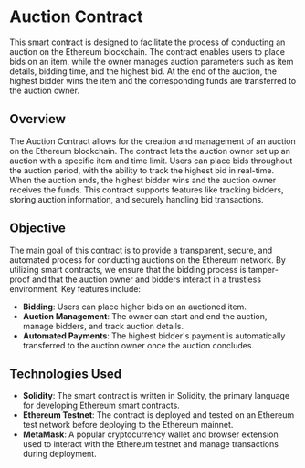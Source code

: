 # Auction Contract

This smart contract is designed to facilitate the process of conducting an auction on the Ethereum blockchain. The contract enables users to place bids on an item, while the owner manages auction parameters such as item details, bidding time, and the highest bid. At the end of the auction, the highest bidder wins the item and the corresponding funds are transferred to the auction owner.

## Overview

The Auction Contract allows for the creation and management of an auction on the Ethereum blockchain. The contract lets the auction owner set up an auction with a specific item and time limit. Users can place bids throughout the auction period, with the ability to track the highest bid in real-time. When the auction ends, the highest bidder wins and the auction owner receives the funds. This contract supports features like tracking bidders, storing auction information, and securely handling bid transactions.

## Objective

The main goal of this contract is to provide a transparent, secure, and automated process for conducting auctions on the Ethereum network. By utilizing smart contracts, we ensure that the bidding process is tamper-proof and that the auction owner and bidders interact in a trustless environment. Key features include:

- **Bidding**: Users can place higher bids on an auctioned item.
- **Auction Management**: The owner can start and end the auction, manage bidders, and track auction details.
- **Automated Payments**: The highest bidder's payment is automatically transferred to the auction owner once the auction concludes.

## Technologies Used

- **Solidity**: The smart contract is written in Solidity, the primary language for developing Ethereum smart contracts.
- **Ethereum Testnet**: The contract is deployed and tested on an Ethereum test network before deploying to the Ethereum mainnet.
- **MetaMask**: A popular cryptocurrency wallet and browser extension used to interact with the Ethereum testnet and manage transactions during deployment.
